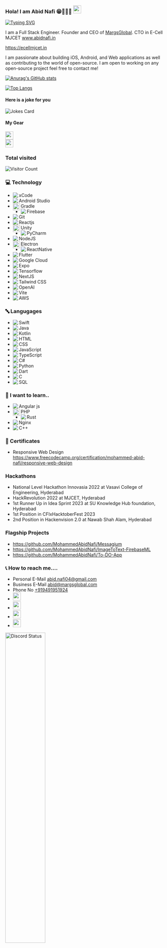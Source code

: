 ### Hola! I am Abid Nafi 😁🧑🏻‍💻 <img src="https://media.giphy.com/media/hvRJCLFzcasrR4ia7z/giphy.gif" width="25px">

[![Typing SVG](https://readme-typing-svg.demolab.com?font=Fira+Code&duration=2500&pause=500&color=1144B3&width=435&lines=Swift+Developer;Frontend+Engineer;Android+Developer;Student;CEO+of+MargsGlobal)](https://git.io/typing-svg)

I am a Full Stack Engineer. Founder and CEO of <a href="https://www.margsglobal.com" target="_blank">MargsGlobal</a>. CTO in E-Cell MJCET
www.abidnafi.in

https://ecellmjcet.in


I am passionate about building iOS, Android, and Web applications as well as contributing to the world of open-source. I am open to working on any open-source project feel free to contact me!

[![Anurag's GitHub stats](https://github-readme-stats.vercel.app/api?username=MohammedAbidNafi&show_icons=true&theme=dracula)](https://github.com/anuraghazra/github-readme-stats)

[![Top Langs](https://github-readme-stats.vercel.app/api/top-langs/?username=MohammedAbidNafi&layout=compact&theme=dracula)](https://github.com/anuraghazra/github-readme-stats)


#### Here is a joke for you 

![Jokes Card](https://readme-jokes.vercel.app/api?hideBorder)

#### My Gear
<a href="https://www.linkedin.com/in/margs-global-0239b01b1/"><img src="https://img.shields.io/badge/Apple-Macbook Air M2-999999?style=for-the-badge&logo=apple&logoColor=white" height=25></a>                                
<a href="https://www.linkedin.com/in/margs-global-0239b01b1/"><img src="https://img.shields.io/badge/Dell-G3-0076CE?style=for-the-badge&logo=dell&logoColor=white" height=25></a>



### Total visited

![Visitor Count](https://profile-counter.glitch.me/MohammedAbidNafi/count.svg)



### 💻 Technology
* <img align="left" src="https://img.icons8.com/color/22/000000/xcode.png"/> xCode
* <img align="left" src="https://img.icons8.com/color/22/000000/android-studio--v3.png"/> Android Studio
* <img align="left" alt="Abid | pub" width="22px" src="https://cdn.jsdelivr.net/npm/simple-icons@v3/icons/gradle.svg" /> Gradle 
* <img align="left" src="https://img.icons8.com/color/22/000000/firebase.png"/> Firebase
* <img align="left" src="https://img.icons8.com/color/22/000000/git.png"/> Git
* <img align="left" src="https://img.icons8.com/color/22/000000/react-native.png"/> Reactjs
* <img align="left" width="22px" src="https://cdn.jsdelivr.net/npm/simple-icons@v3/icons/unity.svg" /> Unity
* <img align="left" src="https://img.icons8.com/color/22/000000/pycharm.png"/> PyCharm
* <img align="left" src="https://img.icons8.com/color/22/000000/nodejs.png"/> NodeJS
* <img align="left" width="22px" src="https://cdn.jsdelivr.net/npm/simple-icons@v3/icons/electron.svg" /> Electron
* <img align="left" src="https://img.icons8.com/color/22/000000/react-native.png"/> ReactNative
* <img align="left" src="https://img.icons8.com/color/22/000000/flutter.png"/> Flutter
* <img align="left" src="https://img.icons8.com/color/22/000000/google-cloud.png"/> Google Cloud
* <img align="left" src="https://img.icons8.com/color/22/000000/expo.png"/> Expo
* <img align="left" src="https://img.icons8.com/color/22/000000/tensorflow.png"/> Tensorflow
* <img align="left" src="https://img.icons8.com/color/22/000000/nextjs"/> NextJS
* <img align="left" src="https://img.icons8.com/color/22/000000/tailwindcss"/> Tailwind CSS
* <img align="left" src="https://img.icons8.com/color/22/000000/chatgpt"/> OpenAI
* <img align="left" src="https://img.icons8.com/color/22/000000/vite"/> Vite
* <img align="left" src="https://img.icons8.com/color/22/000000/amazon-web-services.png"/> AWS
  



### 🔤 Langugages
* <img align="left" src="https://img.icons8.com/color/22/000000/swift.png"/> Swift
* <img align="left" src="https://img.icons8.com/color/22/000000/java-coffee-cup-logo--v2.png"/> Java
* <img align="left" src="https://img.icons8.com/color/22/000000/kotlin.png"/> Kotlin
* <img align="left" src="https://img.icons8.com/color/22/000000/html-5--v1.png"/> HTML
* <img align="left" src="https://img.icons8.com/color/22/000000/css3.png"/> CSS
* <img align="left" src="https://img.icons8.com/color/22/000000/javascript--v1.png"/> JavaScript
* <img align="left" src="https://img.icons8.com/color/22/000000/typescript"/> TypeScript
* <img align="left" src="https://img.icons8.com/color/22/000000/c-sharp-logo.png"/> C#
* <img align="left" src="https://img.icons8.com/color/22/000000/python--v1.png"/> Python
* <img align="left" src="https://img.icons8.com/color/22/000000/dart.png"/> Dart
* <img align="left" src="https://img.icons8.com/color/22/000000/c-programming.png"/> C
* <img align="left" src="https://img.icons8.com/color/22/000000/sql.png"/> SQL


### 🏫 I want to learn..

* <img align="left" src="https://img.icons8.com/color/22/000000/angularjs.png"/> Angular js
* <img align="left" width="22px" src="https://cdn.jsdelivr.net/npm/simple-icons@v3/icons/php.svg" /> PHP
* <img align="left" src="https://img.icons8.com/color/22/000000/rust-programming-language.png"/> Rust
* <img align="left" src="https://img.icons8.com/color/22/000000/nginx.png"/> Nginx
* <img align="left" src="https://img.icons8.com/color/22/000000/c-plus-plus-logo.png"/> C++



### 📜 Certificates
* Responsive Web Design https://www.freecodecamp.org/certification/mohammed-abid-nafi/responsive-web-design

### Hackathons 
* National Level Hackathon Innovasia 2022 at Vasavi College of Engineering, Hyderabad
* HackRevolution 2022 at MJCET, Hyderabad
* 1st Runner Up in Idea Sprint 2023 at SU Knowledge Hub foundation, Hyderabad
* 1st Position in CFIxHacktoberFest 2023
* 2nd Position in Hackenvision 2.0 at Nawab Shah Alam, Hyderabad

### Flagship Projects

* https://github.com/MohammedAbidNafi/Messagium
* https://github.com/MohammedAbidNafi/ImageToText-FirebaseML
* https://github.com/MohammedAbidNafi/To-DO-App

### 📞 How to reach me....
* Personal E-Mail abid.nafi04@gmail.com
* Business E-Mail abid@margsglobal.com
* Phone No <a href="tel:+919491951924">+919491951924</a>
* <a href="https://www.linkedin.com/in/margs-global-0239b01b1/"><img src="https://img.shields.io/badge/linkedin-%230077B5.svg?&style=for-the-badge&logo=linkedin&logoColor=white" height=25></a>
* <a href="https://www.reddit.com/user/AbidNafi"><img src="https://img.shields.io/badge/Reddit-FF4500?style=for-the-badge&logo=reddit&logoColor=white" height=25></a>
* <a href="https://stackoverflow.com/users/13620323/mohammed-abid-nafi"><img src="https://img.shields.io/badge/Stack_Overflow-FE7A16?style=for-the-badge&logo=stack-overflow&logoColor=white" height=25></a>
* <a href="https://www.instagram.com/md_abid_nafi/"><img src="https://img.shields.io/badge/Instagram-bc2a8d?style=for-the-badge&logo=instagram&logoColor=white" height=25></a>

<a href="https://discord.com/users/347003846679068672" target="_blank">
	<img width="50%" align="center" alt="Discord Status" src="https://lanyard.cnrad.dev/api/347003846679068672?bg=1f1f1f&borderRadius=5px">
</a>



### See my work below   ⬇️



<!--
**MohammedAbidNafi/MohammedAbidNafi** is a ✨ _special_ ✨ repository because its `README.md` (this file) appears on your GitHub profile.

Here are some ideas to get you started:

- 🔭 I’m currently working on ...
- 🌱 I’m currently learning ...
- 👯 I’m looking to collaborate on ...
- 🤔 I’m looking for help with ...
- 💬 Ask me about ...
- 📫 How to reach me: ...
- 😄 Pronouns: ...
- ⚡ Fun fact: ...
-->
